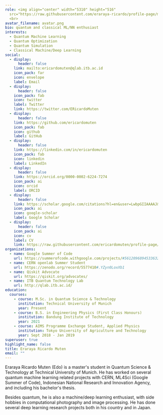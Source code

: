 ```yaml
---
role: <img align="center" width="5310" height="516"
  src="https://raw.githubusercontent.com/eraraya-ricardo/profile-page/master/assets/media/qp_mle_img.png">
  <br>
avatar_filename: avatar.png
bio: quantum and classical ML/NN enthusiast
interests:
  - Quantum Machine Learning
  - Quantum Optimization
  - Quantum Simulation
  - Classical Machine/Deep Learning
social:
  - display:
      header: false
    link: mailto:ericardomuten@qlab.itb.ac.id
    icon_pack: far
    icon: envelope
    label: Email
  - display:
      header: false
    icon_pack: fab
    icon: twitter
    label: Twitter
    link: https://twitter.com/ERicardoMuten
  - display:
      header: false
    link: https://github.com/ericardomuten
    icon_pack: fab
    icon: github
    label: GitHub
  - display:
      header: false
    link: https://linkedin.com/in/ericardomuten
    icon_pack: fab
    icon: linkedin
    label: LinkedIn
  - display:
      header: false
    link: https://orcid.org/0000-0002-6224-7274
    icon_pack: ai
    icon: orcid
    label: ORCID
  - display:
      header: false
    link: https://scholar.google.com/citations?hl=en&user=LwbpGIIAAAAJ&view_op=list_works&gmla=AJsN-F4uiuNqf4nGjjXJO4dh1PbEgHaihrw2g6iVwxxyHvzS64QGcYtAt8r2kmCU2lOPMDFjxZXWRbSMHf8mAnXViYTbIJ-JnCpKQviCeqFPR9xNuw87dus
    icon_pack: ai
    icon: google-scholar
    label: Google Scholar
  - display:
      header: false
    icon_pack: ai
    icon: cv
    label: CV
    link: https://raw.githubusercontent.com/ericardomuten/profile-page/master/static/uploads/cv.pdf
organizations:
  - name: Google Summer of Code
    url: https://summerofcode.withgoogle.com/projects/#5612096894533632
  - name: CERN openlab Summer Student
    url: https://zenodo.org/record/5577410#.YZyn0LoxXb1
  - name: Qiskit Advocate
    url: https://qiskit.org/advocates/
  - name: ITB Quantum Technology Lab
    url: http://qlab.itb.ac.id/
education:
  courses:
    - course: M.Sc. in Quantum Science & Technology
      institution: Technical University of Munich
      year: Present
    - course: B.S. in Engineering Physics (First Class Honours)
      institution: Bandung Institute of Technology
      year: 2021
    - course: AIMS Programme Exchange Student, Applied Physics
      institution: Tokyo University of Agriculture and Technology
      year: Sept 2018 - Jan 2019
superuser: true
highlight_name: false
title: Eraraya Ricardo Muten
email: ""
---
```

Eraraya Ricardo Muten (Edo) is a master's student in Quantum Science & Technology at Technical University of Munich. He has worked on several quantum machine learning related projects with CERN, ML4Sci (Google Summer of Code), Indonesian National Research and Innovation Agency, and including his bachelor's thesis.

<!--
He is the first Qiskit Advocate from his country and leads the Indonesian Qiskit Docs translation team.
-->
Besides quantum, he is also a machine/deep learning enthusiast, with side hobbies in computational photography and image processing. He has done several deep learning research projects both in his country and in Japan.


<!--
{{< icon name="download" pack="fas" >}} Download my {{< staticref "media/demo_resume.pdf" "newtab" >}}resumé{{< /staticref >}}.
my [Gallery Instagram](https://www.instagram.com/snap.dng/)

Eraraya Ricardo Muten (Edo) is an engineering physics undergraduate from Bandung Institute of Technology that has recently defended his thesis on quantum machine learning. He got to know quantum computing just about a year ago, but he catches up fast. He is the first Qiskit Advocate from his country (Indonesia) and currently leads the Indonesian Qiskit Docs translation team.
-->
